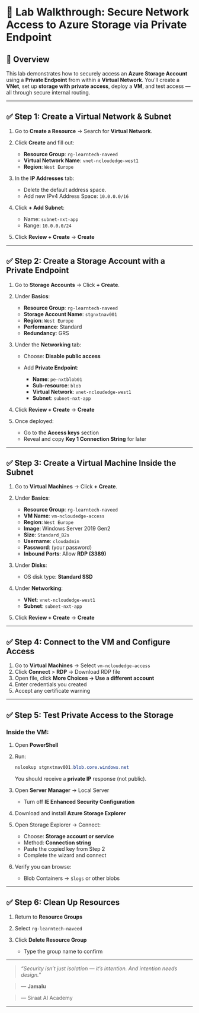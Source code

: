 
# 📘 **Lab Walkthrough: Secure Network Access to Azure Storage via Private Endpoint**

## 🧭 Overview

This lab demonstrates how to securely access an **Azure Storage Account** using a **Private Endpoint** from within a **Virtual Network**.
You'll create a **VNet**, set up **storage with private access**, deploy a **VM**, and test access — all through secure internal routing.

---

## ✅ Step 1: Create a Virtual Network & Subnet

1. Go to **Create a Resource** → Search for **Virtual Network**.
2. Click **Create** and fill out:

   * **Resource Group**: `rg-learntech-naveed`
   * **Virtual Network Name**: `vnet-ncloudedge-west1`
   * **Region**: `West Europe`
3. In the **IP Addresses** tab:

   * Delete the default address space.
   * Add new IPv4 Address Space: `10.0.0.0/16`
4. Click **+ Add Subnet**:

   * Name: `subnet-nxt-app`
   * Range: `10.0.0.0/24`
5. Click **Review + Create** → **Create**

---

## ✅ Step 2: Create a Storage Account with a Private Endpoint

1. Go to **Storage Accounts** → Click **+ Create**.
2. Under **Basics**:

   * **Resource Group**: `rg-learntech-naveed`
   * **Storage Account Name**: `stgnxtnav001`
   * **Region**: `West Europe`
   * **Performance**: Standard
   * **Redundancy**: GRS
3. Under the **Networking** tab:

   * Choose: **Disable public access**
   * Add **Private Endpoint**:

     * **Name**: `pe-nxtblob01`
     * **Sub-resource**: `blob`
     * **Virtual Network**: `vnet-ncloudedge-west1`
     * **Subnet**: `subnet-nxt-app`
4. Click **Review + Create** → **Create**
5. Once deployed:

   * Go to the **Access keys** section
   * Reveal and copy **Key 1 Connection String** for later

---

## ✅ Step 3: Create a Virtual Machine Inside the Subnet

1. Go to **Virtual Machines** → Click **+ Create**.
2. Under **Basics**:

   * **Resource Group**: `rg-learntech-naveed`
   * **VM Name**: `vm-ncloudedge-access`
   * **Region**: `West Europe`
   * **Image**: Windows Server 2019 Gen2
   * **Size**: `Standard_B2s`
   * **Username**: `cloudadmin`
   * **Password**: (your password)
   * **Inbound Ports**: Allow **RDP (3389)**
3. Under **Disks**:

   * OS disk type: **Standard SSD**
4. Under **Networking**:

   * **VNet**: `vnet-ncloudedge-west1`
   * **Subnet**: `subnet-nxt-app`
5. Click **Review + Create** → **Create**

---

## ✅ Step 4: Connect to the VM and Configure Access

1. Go to **Virtual Machines** → Select `vm-ncloudedge-access`
2. Click **Connect** > **RDP** → Download RDP file
3. Open file, click **More Choices → Use a different account**
4. Enter credentials you created
5. Accept any certificate warning

---

## ✅ Step 5: Test Private Access to the Storage

### Inside the VM:

1. Open **PowerShell**

2. Run:

   ```powershell
   nslookup stgnxtnav001.blob.core.windows.net
   ```

   You should receive a **private IP** response (not public).

3. Open **Server Manager** → Local Server

   * Turn off **IE Enhanced Security Configuration**

4. Download and install **Azure Storage Explorer**

5. Open Storage Explorer → Connect:

   * Choose: **Storage account or service**
   * Method: **Connection string**
   * Paste the copied key from Step 2
   * Complete the wizard and connect

6. Verify you can browse:

   * Blob Containers → `$logs` or other blobs

---

## ✅ Step 6: Clean Up Resources

1. Return to **Resource Groups**
2. Select `rg-learntech-naveed`
3. Click **Delete Resource Group**

   * Type the group name to confirm

---

> *“Security isn’t just isolation — it’s intention. And intention needs design.”*

> — **Jamalu**

> — Siraat AI Academy

---

